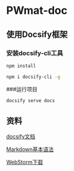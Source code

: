 # PWmat-doc

## 使用Docsify框架


### 安装docsify-cli工具
```bash
npm install

npm i docsify-cli -g
```

###运行项目
```bash
docsify serve docs
```

## 资料
[docsify文档](https://docsify.js.org/#/zh-cn/)

[Markdown基本语法](https://www.jianshu.com/p/191d1e21f7ed)

[WebStorm下载](https://www.jetbrains.com/webstorm/)